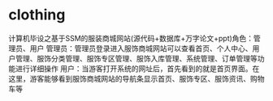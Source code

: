 # clothing
计算机毕设之基于SSM的服装商城网站(源代码+数据库+万字论文+ppt)角色：管理员、用户  管理员：管理员登录进入服饰商城网站可以查看首页、个人中心、用户管理、服饰分类管理、服饰专区管理、服饰入库管理、系统管理、订单管理等功能进行详细操作  用户：当游客打开系统的网址后，首先看到的就是首页界面。在这里，游客能够看到服饰商城网站的导航条显示首页、服饰专区、服饰资讯、购物车等
